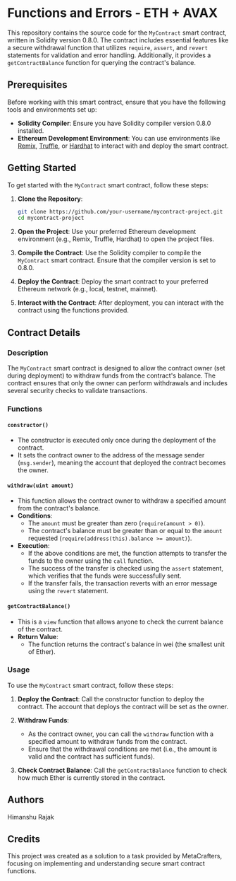 # Functions and Errors - ETH + AVAX

This repository contains the source code for the `MyContract` smart contract, written in Solidity version 0.8.0. The contract includes essential features like a secure withdrawal function that utilizes `require`, `assert`, and `revert` statements for validation and error handling. Additionally, it provides a `getContractBalance` function for querying the contract's balance.

## Prerequisites

Before working with this smart contract, ensure that you have the following tools and environments set up:

- **Solidity Compiler**: Ensure you have Solidity compiler version 0.8.0 installed.
- **Ethereum Development Environment**: You can use environments like [Remix](https://remix.ethereum.org/), [Truffle](https://www.trufflesuite.com/), or [Hardhat](https://hardhat.org/) to interact with and deploy the smart contract.

## Getting Started

To get started with the `MyContract` smart contract, follow these steps:

1. **Clone the Repository**:
   ```bash
   git clone https://github.com/your-username/mycontract-project.git
   cd mycontract-project
   ```

2. **Open the Project**: Use your preferred Ethereum development environment (e.g., Remix, Truffle, Hardhat) to open the project files.

3. **Compile the Contract**: Use the Solidity compiler to compile the `MyContract` smart contract. Ensure that the compiler version is set to 0.8.0.

4. **Deploy the Contract**: Deploy the smart contract to your preferred Ethereum network (e.g., local, testnet, mainnet).

5. **Interact with the Contract**: After deployment, you can interact with the contract using the functions provided.

## Contract Details

### Description

The `MyContract` smart contract is designed to allow the contract owner (set during deployment) to withdraw funds from the contract's balance. The contract ensures that only the owner can perform withdrawals and includes several security checks to validate transactions.

### Functions

#### `constructor()`

- The constructor is executed only once during the deployment of the contract.
- It sets the contract owner to the address of the message sender (`msg.sender`), meaning the account that deployed the contract becomes the owner.

#### `withdraw(uint amount)`

- This function allows the contract owner to withdraw a specified amount from the contract's balance.
- **Conditions**:
  - The `amount` must be greater than zero (`require(amount > 0)`).
  - The contract's balance must be greater than or equal to the `amount` requested (`require(address(this).balance >= amount)`).
- **Execution**:
  - If the above conditions are met, the function attempts to transfer the funds to the owner using the `call` function.
  - The success of the transfer is checked using the `assert` statement, which verifies that the funds were successfully sent.
  - If the transfer fails, the transaction reverts with an error message using the `revert` statement.

#### `getContractBalance()`

- This is a `view` function that allows anyone to check the current balance of the contract.
- **Return Value**:
  - The function returns the contract's balance in wei (the smallest unit of Ether).

### Usage

To use the `MyContract` smart contract, follow these steps:

1. **Deploy the Contract**: Call the constructor function to deploy the contract. The account that deploys the contract will be set as the owner.

2. **Withdraw Funds**:
   - As the contract owner, you can call the `withdraw` function with a specified amount to withdraw funds from the contract.
   - Ensure that the withdrawal conditions are met (i.e., the amount is valid and the contract has sufficient funds).

3. **Check Contract Balance**: Call the `getContractBalance` function to check how much Ether is currently stored in the contract.

## Authors

Himanshu Rajak

## Credits

This project was created as a solution to a task provided by MetaCrafters, focusing on implementing and understanding secure smart contract functions.
